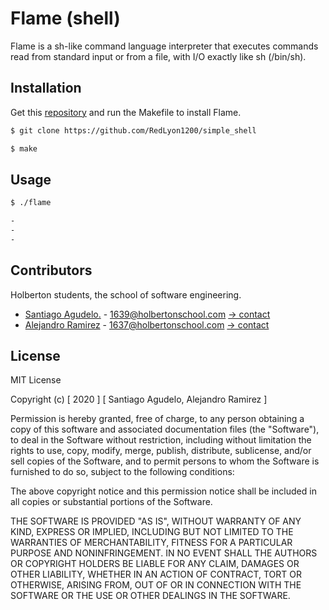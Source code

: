 # Flame (shell)

Flame is a sh-like command language interpreter that executes commands read from standard input or from a file, with I/O exactly like sh (/bin/sh).

## Installation

Get this [repository](https://github.com/RedLyon1200/simple_shell) and run the Makefile to install Flame.


```bash
$ git clone https://github.com/RedLyon1200/simple_shell

$ make
```

## Usage



```bash
$ ./flame

- 
-
-
```

## Contributors
Holberton students, the school of software engineering.

- [Santiago Agudelo.](https://github.com/RedLyon1200) - 1639@holbertonschool.com [-> contact](mailto:1639@holbertonschool.com)
- [Alejandro Ramirez](https://github.com/FatChicken277) - 1637@holbertonschool.com [-> contact](mailto:1637@holbertonschool.com)


## License

MIT License

Copyright (c) [ 2020 ] [ Santiago Agudelo, Alejandro Ramirez ]

Permission is hereby granted, free of charge, to any person obtaining a copy
of this software and associated documentation files (the "Software"), to deal
in the Software without restriction, including without limitation the rights
to use, copy, modify, merge, publish, distribute, sublicense, and/or sell
copies of the Software, and to permit persons to whom the Software is
furnished to do so, subject to the following conditions:

The above copyright notice and this permission notice shall be included in all
copies or substantial portions of the Software.

THE SOFTWARE IS PROVIDED "AS IS", WITHOUT WARRANTY OF ANY KIND, EXPRESS OR
IMPLIED, INCLUDING BUT NOT LIMITED TO THE WARRANTIES OF MERCHANTABILITY,
FITNESS FOR A PARTICULAR PURPOSE AND NONINFRINGEMENT. IN NO EVENT SHALL THE
AUTHORS OR COPYRIGHT HOLDERS BE LIABLE FOR ANY CLAIM, DAMAGES OR OTHER
LIABILITY, WHETHER IN AN ACTION OF CONTRACT, TORT OR OTHERWISE, ARISING FROM,
OUT OF OR IN CONNECTION WITH THE SOFTWARE OR THE USE OR OTHER DEALINGS IN THE
SOFTWARE.
